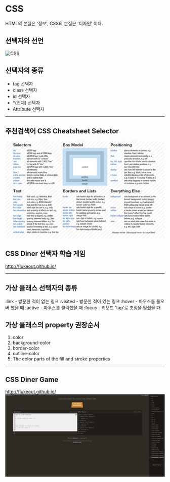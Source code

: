 # CSS

HTML의 본질은 '정보', CSS의 본질은 '디자인' 이다.

## 선택자와 선언
![CSS](https://github.com/7732-18-5/TIL/commit/56240ca758f29d0572a9c90b1da606db02c78998#diff-1cafefa867f7dfac0cc731aa7b21c7e8)

## 선택자의 종류

- tag 선택자 
- class 선택자
- id 선택자 
- *(전체) 선택자
- Attribute 선택자

---
## 추천검색어 CSS Cheatsheet Selector
![CSS cheatsheet selector](./CSS_Cheatsheet.png)

## CSS Diner 선택자 학습 게임
http://flukeout.github.io/

---

## 가상 클래스 선택자의 종류
:link - 방문한 적이 없는 링크
:visited - 방문한 적이 있는 링크
:hover - 마우스를 롤오버 했을 때 
:active - 마우스를 클릭했을 때 
:focus - 키보드 'tap'로 초점을 맞췄을 때 

## 가상 클래스의 property 권장순서
1. color
2. background-color
3. border-color
4. outline-color
5. The color parts of the fill and stroke properties

---

## CSS Diner Game

http://flukeout.github.io/
![CSS cheatsheet selector](./CSS_Diner.png)


